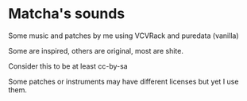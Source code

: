 # Matcha's sounds

Some music and patches by me using VCVRack and puredata (vanilla)

Some are inspired, others are original, most are shite.

Consider this to be at least cc-by-sa

Some patches or instruments may have different licenses but yet I use them.
